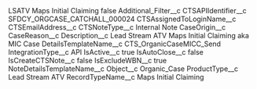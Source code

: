 <?xml version="1.0" encoding="UTF-8"?>
<CustomMetadata xmlns="http://soap.sforce.com/2006/04/metadata" xmlns:xsi="http://www.w3.org/2001/XMLSchema-instance" xmlns:xsd="http://www.w3.org/2001/XMLSchema">
    <label>LSATV Maps Initial Claiming</label>
    <protected>false</protected>
    <values>
        <field>Additional_Filter__c</field>
        <value xsi:nil="true"/>
    </values>
    <values>
        <field>CTSAPIIdentifier__c</field>
        <value xsi:type="xsd:string">SFDCY_ORGCASE_CATCHALL_000024</value>
    </values>
    <values>
        <field>CTSAssignedToLoginName__c</field>
        <value xsi:nil="true"/>
    </values>
    <values>
        <field>CTSEmailAddress__c</field>
        <value xsi:nil="true"/>
    </values>
    <values>
        <field>CTSNoteType__c</field>
        <value xsi:type="xsd:string">Internal Note</value>
    </values>
    <values>
        <field>CaseOrigin__c</field>
        <value xsi:nil="true"/>
    </values>
    <values>
        <field>CaseReason__c</field>
        <value xsi:nil="true"/>
    </values>
    <values>
        <field>Description__c</field>
        <value xsi:type="xsd:string">Lead Stream ATV Maps Initial Claiming aka MIC Case</value>
    </values>
    <values>
        <field>DetailsTemplateName__c</field>
        <value xsi:type="xsd:string">CTS_OrganicCaseMICC_Send</value>
    </values>
    <values>
        <field>IntegrationType__c</field>
        <value xsi:type="xsd:string">API</value>
    </values>
    <values>
        <field>IsActive__c</field>
        <value xsi:type="xsd:boolean">true</value>
    </values>
    <values>
        <field>IsAutoClose__c</field>
        <value xsi:type="xsd:boolean">false</value>
    </values>
    <values>
        <field>IsCreateCTSNote__c</field>
        <value xsi:type="xsd:boolean">false</value>
    </values>
    <values>
        <field>IsExcludeWBN__c</field>
        <value xsi:type="xsd:boolean">true</value>
    </values>
    <values>
        <field>NoteDetailsTemplateName__c</field>
        <value xsi:nil="true"/>
    </values>
    <values>
        <field>Object__c</field>
        <value xsi:type="xsd:string">Organic_Case</value>
    </values>
    <values>
        <field>ProductType__c</field>
        <value xsi:type="xsd:string">Lead Stream ATV</value>
    </values>
    <values>
        <field>RecordTypeName__c</field>
        <value xsi:type="xsd:string">Maps Initial Claiming</value>
    </values>
</CustomMetadata>
